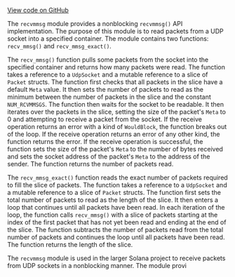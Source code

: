 [View code on GitHub](https://github.com/solana-labs/solana/blob/master/streamer/src/nonblocking/recvmmsg.rs)

The `recvmmsg` module provides a nonblocking `recvmmsg()` API implementation. The purpose of this module is to read packets from a UDP socket into a specified container. The module contains two functions: `recv_mmsg()` and `recv_mmsg_exact()`. 

The `recv_mmsg()` function pulls some packets from the socket into the specified container and returns how many packets were read. The function takes a reference to a `UdpSocket` and a mutable reference to a slice of `Packet` structs. The function first checks that all packets in the slice have a default `Meta` value. It then sets the number of packets to read as the minimum between the number of packets in the slice and the constant `NUM_RCVMMSGS`. The function then waits for the socket to be readable. It then iterates over the packets in the slice, setting the size of the packet's `Meta` to 0 and attempting to receive a packet from the socket. If the receive operation returns an error with a kind of `WouldBlock`, the function breaks out of the loop. If the receive operation returns an error of any other kind, the function returns the error. If the receive operation is successful, the function sets the size of the packet's `Meta` to the number of bytes received and sets the socket address of the packet's `Meta` to the address of the sender. The function returns the number of packets read.

The `recv_mmsg_exact()` function reads the exact number of packets required to fill the slice of packets. The function takes a reference to a `UdpSocket` and a mutable reference to a slice of `Packet` structs. The function first sets the total number of packets to read as the length of the slice. It then enters a loop that continues until all packets have been read. In each iteration of the loop, the function calls `recv_mmsg()` with a slice of packets starting at the index of the first packet that has not yet been read and ending at the end of the slice. The function subtracts the number of packets read from the total number of packets and continues the loop until all packets have been read. The function returns the length of the slice.

The `recvmmsg` module is used in the larger Solana project to receive packets from UDP sockets in a nonblocking manner. The module provi